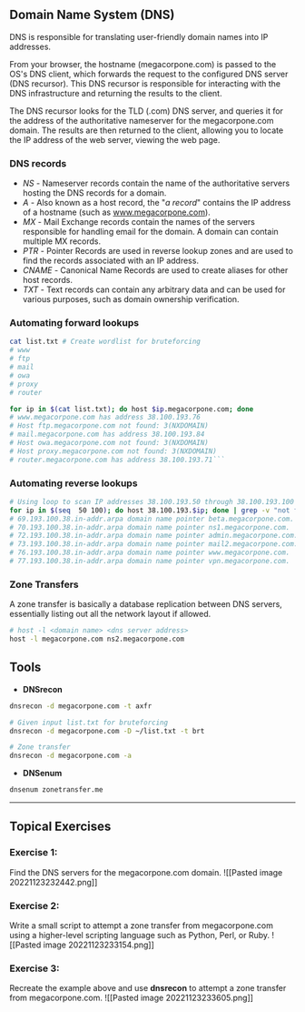 ## Domain Name System (DNS)
DNS is responsible for translating user-friendly domain names into IP addresses.

From your browser, the hostname (megacorpone.com) is passed to the OS's DNS client, which forwards the request to the configured DNS server (DNS recursor). This DNS recursor is responsible for interacting with the DNS infrastructure and returning the results to the client.

The DNS recursor looks for the TLD (.com) DNS server, and queries it for the address of the authoritative nameserver for the megacorpone.com domain. The results are then returned to the client, allowing you to locate the IP address of the web server, viewing the web page.

### DNS records
- _NS_ - Nameserver records contain the name of the authoritative servers hosting the DNS records for a domain.
- _A_ - Also known as a host record, the "_a record_" contains the IP address of a hostname (such as www.megacorpone.com).
- _MX_ - Mail Exchange records contain the names of the servers responsible for handling email for the domain. A domain can contain multiple MX records.
- _PTR_ - Pointer Records are used in reverse lookup zones and are used to find the records associated with an IP address.
- _CNAME_ - Canonical Name Records are used to create aliases for other host records.
- _TXT_ - Text records can contain any arbitrary data and can be used for various purposes, such as domain ownership verification.

### Automating forward lookups
```bash
cat list.txt # Create wordlist for bruteforcing
# www
# ftp
# mail
# owa
# proxy
# router

for ip in $(cat list.txt); do host $ip.megacorpone.com; done
# www.megacorpone.com has address 38.100.193.76
# Host ftp.megacorpone.com not found: 3(NXDOMAIN)
# mail.megacorpone.com has address 38.100.193.84
# Host owa.megacorpone.com not found: 3(NXDOMAIN)
# Host proxy.megacorpone.com not found: 3(NXDOMAIN)
# router.megacorpone.com has address 38.100.193.71```
```

### Automating reverse lookups
```bash
# Using loop to scan IP addresses 38.100.193.50 through 38.100.193.100
for ip in $(seq  50 100); do host 38.100.193.$ip; done | grep -v "not found"
# 69.193.100.38.in-addr.arpa domain name pointer beta.megacorpone.com.
# 70.193.100.38.in-addr.arpa domain name pointer ns1.megacorpone.com.
# 72.193.100.38.in-addr.arpa domain name pointer admin.megacorpone.com.
# 73.193.100.38.in-addr.arpa domain name pointer mail2.megacorpone.com.
# 76.193.100.38.in-addr.arpa domain name pointer www.megacorpone.com.
# 77.193.100.38.in-addr.arpa domain name pointer vpn.megacorpone.com.
```

### Zone Transfers
A zone transfer is basically a database replication between DNS servers, essentially listing out all the network layout if allowed.
```bash
# host -l <domain name> <dns server address>
host -l megacorpone.com ns2.megacorpone.com
```

## Tools
- **DNSrecon**
```bash
dnsrecon -d megacorpone.com -t axfr

# Given input list.txt for bruteforcing
dnsrecon -d megacorpone.com -D ~/list.txt -t brt

# Zone transfer
dnsrecon -d megacorpone.com -a
```
- **DNSenum**
```bash
dnsenum zonetransfer.me
```
***
## Topical Exercises

### Exercise 1:
Find the DNS servers for the megacorpone.com domain.
![[Pasted image 20221123232442.png]]


### Exercise 2:
Write a small script to attempt a zone transfer from megacorpone.com using a higher-level scripting language such as Python, Perl, or Ruby.
![[Pasted image 20221123233154.png]]

### Exercise 3:
Recreate the example above and use **dnsrecon** to attempt a zone transfer from megacorpone.com.
![[Pasted image 20221123233605.png]]

